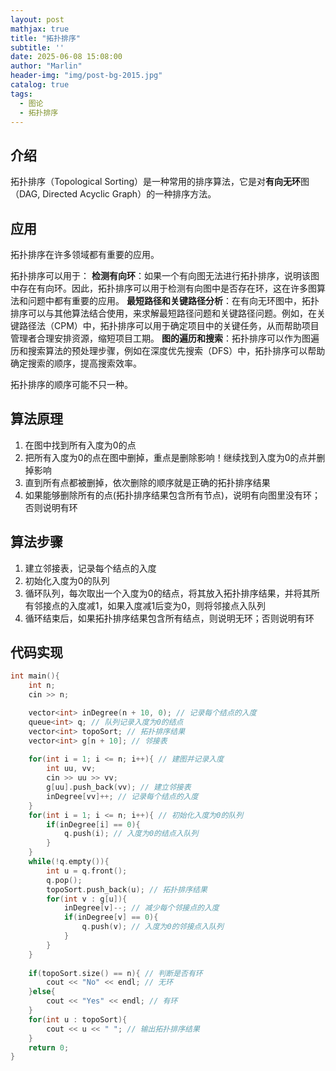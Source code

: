 ```yaml
---
layout: post
mathjax: true
title: "拓扑排序"
subtitle: ''
date: 2025-06-08 15:08:00
author: "Marlin"
header-img: "img/post-bg-2015.jpg"
catalog: true
tags:
  - 图论
  - 拓扑排序
---
```


## 介绍

拓扑排序（Topological Sorting）是一种常用的排序算法，它是对**有向无环**图（DAG, Directed Acyclic Graph）的一种排序方法。  

## 应用

拓扑排序在许多领域都有重要的应用。

拓扑排序可以用于：
**检测有向环**：如果一个有向图无法进行拓扑排序，说明该图中存在有向环。因此，拓扑排序可以用于检测有向图中是否存在环，这在许多图算法和问题中都有重要的应用。
**最短路径和关键路径分析**：在有向无环图中，拓扑排序可以与其他算法结合使用，来求解最短路径问题和关键路径问题。例如，在关键路径法（CPM）中，拓扑排序可以用于确定项目中的关键任务，从而帮助项目管理者合理安排资源，缩短项目工期。
**图的遍历和搜索**：拓扑排序可以作为图遍历和搜索算法的预处理步骤，例如在深度优先搜索（DFS）中，拓扑排序可以帮助确定搜索的顺序，提高搜索效率。

拓扑排序的顺序可能不只一种。

## 算法原理
1. 在图中找到所有入度为0的点
2. 把所有入度为0的点在图中删掉，重点是删除影响！继续找到入度为0的点并删掉影响
3. 直到所有点都被删掉，依次删除的顺序就是正确的拓扑排序结果
4. 如果能够删除所有的点(拓扑排序结果包含所有节点)，说明有向图里没有环；否则说明有环

## 算法步骤
1. 建立邻接表，记录每个结点的入度
2. 初始化入度为0的队列
3. 循环队列，每次取出一个入度为0的结点，将其放入拓扑排序结果，并将其所有邻接点的入度减1，如果入度减1后变为0，则将邻接点入队列
4. 循环结束后，如果拓扑排序结果包含所有结点，则说明无环；否则说明有环

## 代码实现

```cpp
int main(){
    int n;
    cin >> n;

    vector<int> inDegree(n + 10, 0); // 记录每个结点的入度
    queue<int> q; // 队列记录入度为0的结点
    vector<int> topoSort; // 拓扑排序结果
    vector<int> g[n + 10]; // 邻接表
    
    for(int i = 1; i <= n; i++){ // 建图并记录入度
        int uu, vv;
        cin >> uu >> vv;
        g[uu].push_back(vv); // 建立邻接表
        inDegree[vv]++; // 记录每个结点的入度
    }
    for(int i = 1; i <= n; i++){ // 初始化入度为0的队列
        if(inDegree[i] == 0){
            q.push(i); // 入度为0的结点入队列
        }
    }
    while(!q.empty()){
        int u = q.front();
        q.pop();
        topoSort.push_back(u); // 拓扑排序结果
        for(int v : g[u]){
            inDegree[v]--; // 减少每个邻接点的入度
            if(inDegree[v] == 0){
                q.push(v); // 入度为0的邻接点入队列
            }
        }
    }
    
    if(topoSort.size() == n){ // 判断是否有环
        cout << "No" << endl; // 无环
    }else{
        cout << "Yes" << endl; // 有环
    }
    for(int u : topoSort){
        cout << u << " "; // 输出拓扑排序结果
    }
    return 0;
}
```